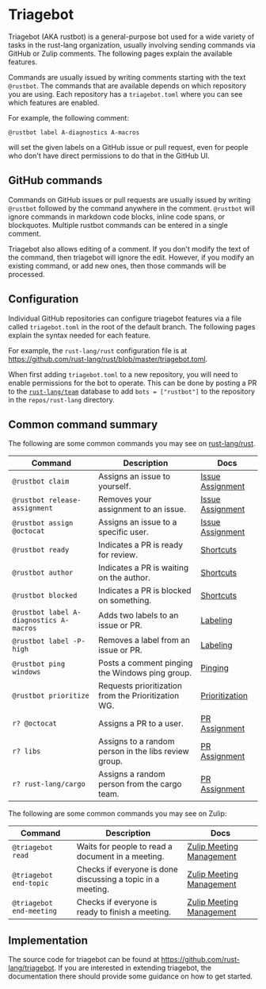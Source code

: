 # Triagebot

Triagebot (AKA rustbot) is a general-purpose bot used for a wide variety of tasks in the rust-lang organization, usually involving sending commands via GitHub or Zulip comments.
The following pages explain the available features.

Commands are usually issued by writing comments starting with the text `@rustbot`.
The commands that are available depends on which repository you are using.
Each repository has a `triagebot.toml` where you can see which features are enabled.

For example, the following comment:

```text
@rustbot label A-diagnostics A-macros
```

will set the given labels on a GitHub issue or pull request, even for people who don't have direct permissions to do that in the GitHub UI.

## GitHub commands

Commands on GitHub issues or pull requests are usually issued by writing `@rustbot` followed by the command anywhere in the comment.
`@rustbot` will ignore commands in markdown code blocks, inline code spans, or blockquotes.
Multiple rustbot commands can be entered in a single comment.

Triagebot also allows editing of a comment.
If you don't modify the text of the command, then triagebot will ignore the edit.
However, if you modify an existing command, or add new ones, then those commands will be processed.

## Configuration

Individual GitHub repositories can configure triagebot features via a file called `triagebot.toml` in the root of the default branch.
The following pages explain the syntax needed for each feature.

For example, the `rust-lang/rust` configuration file is at <https://github.com/rust-lang/rust/blob/master/triagebot.toml>.

When first adding `triagebot.toml` to a new repository, you will need to enable permissions for the bot to operate.
This can be done by posting a PR to the [`rust-lang/team`](https://github.com/rust-lang/team) database to add `bots = ["rustbot"]` to the repository in the `repos/rust-lang` directory.

## Common command summary

The following are some common commands you may see on [rust-lang/rust](https://github.com/rust-lang/rust/).

<style>
table td:nth-child(1) {
    white-space: nowrap;
}
</style>

| Command | Description | Docs |
|---------|-------------|------|
| `@rustbot claim` | Assigns an issue to yourself. | [Issue Assignment](issue-assignment.md) |
| `@rustbot release-assignment` | Removes your assignment to an issue. | [Issue Assignment](issue-assignment.md) |
| `@rustbot assign @octocat` | Assigns an issue to a specific user. | [Issue Assignment](issue-assignment.md) |
| `@rustbot ready` | Indicates a PR is ready for review. | [Shortcuts](shortcuts.md) |
| `@rustbot author` | Indicates a PR is waiting on the author. | [Shortcuts](shortcuts.md) |
| `@rustbot blocked` | Indicates a PR is blocked on something. | [Shortcuts](shortcuts.md) |
| `@rustbot label A-diagnostics A-macros` | Adds two labels to an issue or PR. | [Labeling](labeling.md) |
| `@rustbot label -P-high` | Removes a label from an issue or PR. | [Labeling](labeling.md) |
| `@rustbot ping windows` | Posts a comment pinging the Windows ping group. | [Pinging](pinging.md) |
| `@rustbot prioritize` | Requests prioritization from the Prioritization WG. | [Prioritization](requesting-prioritization.md) |
| `r? @octocat` | Assigns a PR to a user. | [PR Assignment](pr-assignment.md) |
| `r? libs` | Assigns to a random person in the libs review group. | [PR Assignment](pr-assignment.md) |
| `r? rust-lang/cargo` | Assigns a random person from the cargo team. | [PR Assignment](pr-assignment.md) |

The following are some common commands you may see on Zulip:

| Command | Description | Docs |
|---------|-------------|------|
| `@triagebot read` | Waits for people to read a document in a meeting. | [Zulip Meeting Management](zulip-meeting.md) |
| `@triagebot end-topic` | Checks if everyone is done discussing a topic in a meeting. | [Zulip Meeting Management](zulip-meeting.md) |
| `@triagebot end-meeting` | Checks if everyone is ready to finish a meeting. | [Zulip Meeting Management](zulip-meeting.md) |

## Implementation

The source code for triagebot can be found at <https://github.com/rust-lang/triagebot>.
If you are interested in extending triagebot, the documentation there should provide some guidance on how to get started.
